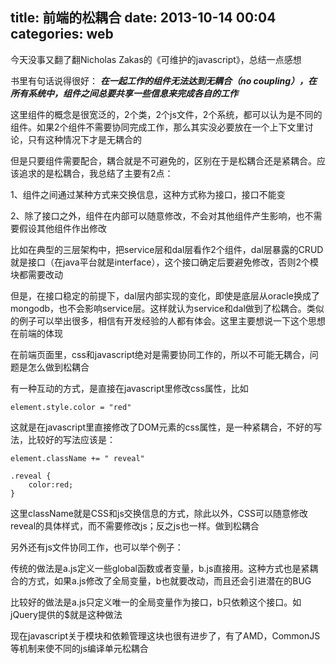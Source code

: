 title: 前端的松耦合
date: 2013-10-14 00:04
categories: web 
---
今天没事又翻了翻Nicholas Zakas的《可维护的javascript》，总结一点感想
<!--more-->

书里有句话说得很好：
___在一起工作的组件无法达到无耦合（no coupling），在所有系统中，组件之间总要共享一些信息来完成各自的工作___

这里组件的概念是很宽泛的，2个类，2个js文件，2个系统，都可以认为是不同的组件。如果2个组件不需要协同完成工作，那么其实没必要放在一个上下文里讨论，只有这种情况下才是无耦合的

但是只要组件需要配合，耦合就是不可避免的，区别在于是松耦合还是紧耦合。应该追求的是松耦合，我总结了主要有2点：

1、组件之间通过某种方式来交换信息，这种方式称为接口，接口不能变

2、除了接口之外，组件在内部可以随意修改，不会对其他组件产生影响，也不需要假设其他组件作出修改

比如在典型的三层架构中，把service层和dal层看作2个组件，dal层暴露的CRUD就是接口（在java平台就是interface），这个接口确定后要避免修改，否则2个模块都需要改动

但是，在接口稳定的前提下，dal层内部实现的变化，即使是底层从oracle换成了mongodb，也不会影响service层。这样就认为service和dal做到了松耦合。类似的例子可以举出很多，相信有开发经验的人都有体会。这里主要想说一下这个思想在前端的体现

在前端页面里，css和javascript绝对是需要协同工作的，所以不可能无耦合，问题是怎么做到松耦合

有一种互动的方式，是直接在javascript里修改css属性，比如

```
element.style.color = "red"
```
这就是在javascript里直接修改了DOM元素的css属性，是一种紧耦合，不好的写法，比较好的写法应该是：

```
element.className += " reveal"
```

```
.reveal {
    color:red;
}
```

这里className就是CSS和js交换信息的方式，除此以外，CSS可以随意修改reveal的具体样式，而不需要修改js；反之js也一样。做到松耦合

另外还有js文件协同工作，也可以举个例子：

传统的做法是a.js定义一些global函数或者变量，b.js直接用。这种方式也是紧耦合的方式，如果a.js修改了全局变量，b也就要改动，而且还会引进潜在的BUG

比较好的做法是a.js只定义唯一的全局变量作为接口，b只依赖这个接口。如jQuery提供的$就是这种做法

现在javascript关于模块和依赖管理这块也很有进步了，有了AMD，CommonJS等机制来使不同的js编译单元松耦合